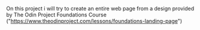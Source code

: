On this project i will try to create an entire web page from a design provided by The Odin Project Foundations Course ("https://www.theodinproject.com/lessons/foundations-landing-page")
